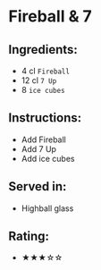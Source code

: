 # Fireball & 7

## Ingredients:
- 4 cl `Fireball`
- 12 cl `7 Up`
- 8 `ice cubes`

## Instructions:
- Add Fireball
- Add 7 Up
- Add ice cubes

## Served in:
- Highball glass

## Rating:
- ★★★☆☆